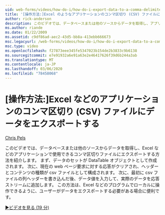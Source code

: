 ```yaml
---
uid: web-forms/videos/how-do-i/how-do-i-export-data-to-a-comma-delimited-csv-file-for-an-application-like-excel
title: '[操作方法:]Excel のようなアプリケーションのコンマ区切り (CSV) ファイルにデータをエクスポートします。Microsoft Docs'
author: rick-anderson
description: このビデオでは、データベースまたは他のソースからデータを取得し、アプリケーション li で使用できるコンマ区切りファイルにエクスポートする方法を紹介しています。
ms.author: riande
ms.date: 01/22/2009
ms.assetid: c9df86ad-aec2-43d5-bb8a-413ebb666673
msc.legacyurl: /web-forms/videos/how-do-i/how-do-i-export-data-to-a-comma-delimited-csv-file-for-an-application-like-excel
msc.type: video
ms.openlocfilehash: f27873eee345fe5347023b154de2b3833c9b6138
ms.sourcegitcommit: e7e91932a6e91a63e2e46417626f39d6b244a3ab
ms.translationtype: MT
ms.contentlocale: ja-JP
ms.lasthandoff: 03/06/2020
ms.locfileid: "78458068"
---
```

# <a name="how-do-i-export-data-to-a-comma-delimited-csv-file-for-an-application-like-excel"></a>[操作方法:]Excel などのアプリケーションのコンマ区切り (CSV) ファイルにデータをエクスポートする

[Chris Pels](https://twitter.com/chrispels)

このビデオでは、データベースまたは他のソースからデータを取得し、Excel などのアプリケーションで使用できるコンマ区切りファイルにエクスポートする方法を紹介します。 まず、データのセットが DataTable オブジェクトとして作成されます。 次に、現在の web ページ要求に対する応答がクリアされ、ヘッダーとコンテンツの種類が csv ファイルとして構成されます。 次に、最初に csv ファイルの列ヘッダーを書き込んだ後、データ値を入力して、実際のデータを応答ストリームに追加します。 この方法は、Excel などのプログラムでローカルに操作できるように、ユーザーがデータをエクスポートする必要がある場合に便利です。

[&#9654;ビデオを見る (19 分)](https://channel9.msdn.com/Blogs/ASP-NET-Site-Videos/how-do-i-export-data-to-a-comma-delimited-csv-file-for-an-application-like-excel)
